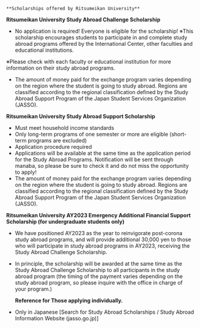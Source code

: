 
    **Scholarships offered by Ritsumeikan University**
**Ritsumeikan University Study Abroad Challenge Scholarship**

  * No application is required! Everyone is eligible for the scholarship! ※This scholarship encourages students to participate in and complete study abroad programs offered by the International Center, other faculties and educational institutions.
   
※Please check with each faculty or educational institution for more information on their study abroad programs.

  * The amount of money paid for the exchange program varies depending on the region where the student is going to study abroad. Regions are classified according to the regional classification defined by the Study Abroad Support Program of the Japan Student Services Organization (JASSO).

**Ritsumeikan University Study Abroad Support Scholarship**

  * Must meet household income standards
  * Only long-term programs of one semester or more are eligible (short-term programs are excluded)
  * Application procedure required
  * Applications will be available at the same time as the application period for the Study Abroad Programs. Notification will be sent through manaba, so please be sure to check it and do not miss the opportunity to apply! 
  * The amount of money paid for the exchange program varies depending on the region where the student is going to study abroad. Regions are classified according to the regional classification defined by the Study Abroad Support Program of the Japan Student Services Organization (JASSO).

**Ritsumeikan University AY2023 Emergency Additional Financial Support Scholarship (for undergraduate students only)**

  * We have positioned AY2023 as the year to reinvigorate post-corona study abroad programs, and will provide additional 30,000 yen to those who will participate in study abroad programs in AY2023, receiving the Study Abroad Challenge Scholarship.
  * In principle, the scholarship will be awarded at the same time as the Study Abroad Challenge Scholarship to all participants in the study abroad program (the timing of the payment varies depending on the study abroad program, so please inquire with the office in charge of your program.)

    
    **Reference for Those applying individually.**
  * Only in Japanese [Search for Study Abroad Scholarships / Study Abroad Information Website (jasso.go.jp)]

